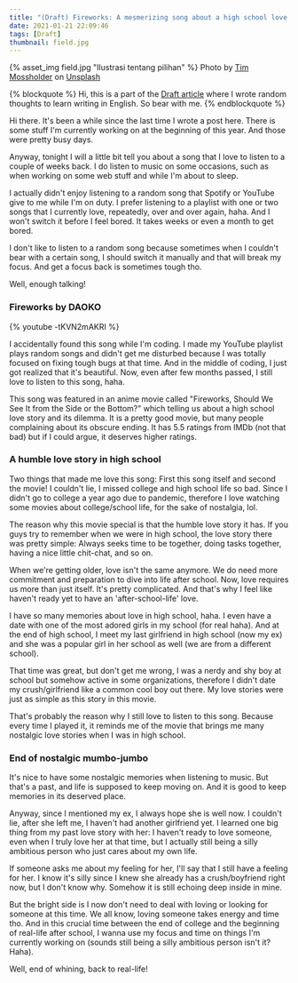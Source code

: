 ```yaml
---
title: "(Draft) Fireworks: A mesmerizing song about a high school love story"
date: 2021-01-21 22:09:46
tags: [Draft]
thumbnail: field.jpg
---
```

{% asset_img field.jpg "Ilustrasi tentang pilihan" %}
<span>Photo by <a href="https://unsplash.com/@timmossholder?utm_source=unsplash&amp;utm_medium=referral&amp;utm_content=creditCopyText">Tim Mossholder</a> on <a href="https://unsplash.com/photos/H0rn5cQFurw?utm_source=unsplash&amp;utm_medium=referral&amp;utm_content=creditCopyText">Unsplash</a></span>

{% blockquote %}
Hi, this is a part of the [Draft article](https://adisaktijrs.github.io/2020/12/22/draft-what-is-this/) where I wrote random thoughts to learn writing in English. So bear with me.
{% endblockquote %}

Hi there. It's been a while since the last time I wrote a post here. There is some stuff I'm currently working on at the beginning of this year. And those were pretty busy days.

Anyway, tonight I will a little bit tell you about a song that I love to listen to a couple of weeks back. I do listen to music on some occasions, such as when working on some web stuff and while I'm about to sleep.

I actually didn't enjoy listening to a random song that Spotify or YouTube give to me while I'm on duty. I prefer listening to a playlist with one or two songs that I currently love, repeatedly, over and over again, haha. And I won't switch it before I feel bored. It takes weeks or even a month to get bored.

I don't like to listen to a random song because sometimes when I couldn't bear with a certain song, I should switch it manually and that will break my focus. And get a focus back is sometimes tough tho.

Well, enough talking!

### Fireworks by DAOKO
{% youtube -tKVN2mAKRI %}

I accidentally found this song while I'm coding. I made my YouTube playlist plays random songs and didn't get me disturbed because I was totally focused on fixing tough bugs at that time. And in the middle of coding, I just got realized that it's beautiful. Now, even after few months passed, I still love to listen to this song, haha.

This song was featured in an anime movie called "Fireworks, Should We See It from the Side or the Bottom?" which telling us about a high school love story and its dilemma. It is a pretty good movie, but many people complaining about its obscure ending. It has 5.5 ratings from IMDb (not that bad) but if I could argue, it deserves higher ratings.

### A humble love story in high school
Two things that made me love this song: First this song itself and second the movie! I couldn't lie, I missed college and high school life so bad. Since I didn't go to college a year ago due to pandemic, therefore I love watching some movies about college/school life, for the sake of nostalgia, lol.

The reason why this movie special is that the humble love story it has. If you guys try to remember when we were in high school, the love story there was pretty simple: Always seeks time to be together, doing tasks together, having a nice little chit-chat, and so on.

When we're getting older, love isn't the same anymore. We do need more commitment and preparation to dive into life after school. Now, love requires us more than just itself. It's pretty complicated. And that's why I feel like haven't ready yet to have an 'after-school-life' love.

I have so many memories about love in high school, haha. I even have a date with one of the most adored girls in my school (for real haha). And at the end of high school, I meet my last girlfriend in high school (now my ex) and she was a popular girl in her school as well (we are from a different school).

That time was great, but don't get me wrong, I was a nerdy and shy boy at school but somehow active in some organizations, therefore I didn't date my crush/girlfriend like a common cool boy out there. My love stories were just as simple as this story in this movie.

That's probably the reason why I still love to listen to this song. Because every time I played it, it reminds me of the movie that brings me many nostalgic love stories when I was in high school.

### End of nostalgic mumbo-jumbo
It's nice to have some nostalgic memories when listening to music. But that's a past, and life is supposed to keep moving on. And it is good to keep memories in its deserved place.

Anyway, since I mentioned my ex, I always hope she is well now. I couldn't lie, after she left me, I haven't had another girlfriend yet. I learned one big thing from my past love story with her: I haven't ready to love someone, even when I truly love her at that time, but I actually still being a silly ambitious person who just cares about my own life.

If someone asks me about my feeling for her, I'll say that I still have a feeling for her. I know it's silly since I knew she already has a crush/boyfriend right now, but I don't know why. Somehow it is still echoing deep inside in mine.

But the bright side is I now don't need to deal with loving or looking for someone at this time. We all know, loving someone takes energy and time tho. And in this crucial time between the end of college and the beginning of real-life after school, I wanna use my focus and time on things I'm currently working on (sounds still being a silly ambitious person isn't it? Haha).

Well, end of whining, back to real-life!
